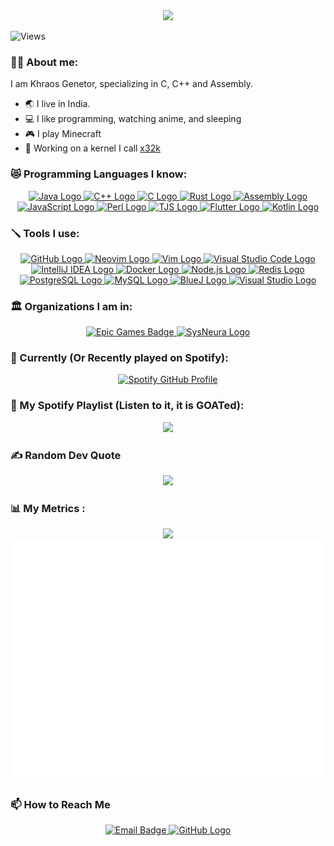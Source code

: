 <a href="https://github.com/khraosgenetor" target="_blank" style="text-decoration: none; color: inherit;">
    <div id="header" align="center">
        <img src="https://avatars.githubusercontent.com/u/166394161?v=4" width="200"/>
    </div>
</a>

![Views](https://komarev.com/ghpvc/?username=khraosgenetor&style=for-the-badge)

### 👨‍💻 About me:
I am Khraos Genetor, specializing in C, C++ and Assembly.
- 🌏 I live in India.
- 💻 I like programming, watching anime, and sleeping
- 🎮 I play Minecraft
- 🎯 Working on a kernel I call [x32k](https://github.com/khraosgenetor/x32k)

### 😻 Programming Languages I know:
<div align="center">
  <a href="https://www.java.com/" target="_blank">
    <img src="https://img.shields.io/badge/Java-007396?logo=java&logoColor=white&style=for-the-badge" height="40" alt="Java Logo"/>
  </a>
  <a href="https://isocpp.org/" target="_blank">
    <img src="https://img.shields.io/badge/C%2B%2B-00599C?logo=c%2B%2B&logoColor=white&style=for-the-badge" height="40" alt="C++ Logo"/>
  </a>
  <a href="https://en.wikipedia.org/wiki/C_(programming_language)" target="_blank">
    <img src="https://img.shields.io/badge/C-00599C?logo=c&logoColor=white&style=for-the-badge" height="40" alt="C Logo"/>
  </a>
  <a href="https://www.rust-lang.org/" target="_blank">
    <img src="https://img.shields.io/badge/Rust-000000?logo=rust&logoColor=white&style=for-the-badge" height="40" alt="Rust Logo"/>
  </a>
  <a href="https://en.wikipedia.org/wiki/Assembly_language" target="_blank">
    <img src="https://img.shields.io/badge/Assembly-000000?logo=assembly&logoColor=white&style=for-the-badge" height="40" alt="Assembly Logo"/>
  </a>
  <a href="https://www.javascript.com/" target="_blank">
    <img src="https://img.shields.io/badge/JavaScript-F7DF1C?logo=javascript&logoColor=black&style=for-the-badge" height="40" alt="JavaScript Logo"/>
  </a>
  <a href="https://www.perl.org/" target="_blank">
    <img src="https://img.shields.io/badge/Perl-0298C3?logo=perl&logoColor=white&style=for-the-badge" height="40" alt="Perl Logo"/>
  </a>
  <a href="https://www.typescriptlang.org/" target="_blank">
    <img src="https://img.shields.io/badge/TJS-2D2D2D?logo=typescript&logoColor=white&style=for-the-badge" height="40" alt="TJS Logo"/>
  </a>
  <a href="https://flutter.dev/" target="_blank">
    <img src="https://img.shields.io/badge/Flutter-02569B?logo=flutter&logoColor=white&style=for-the-badge" height="40" alt="Flutter Logo"/>
  </a>
  <a href="https://kotlinlang.org/" target="_blank">
    <img src="https://img.shields.io/badge/Kotlin-7F52FF?logo=kotlin&logoColor=white&style=for-the-badge" height="40" alt="Kotlin Logo"/>
  </a>
</div>


### 🪛 Tools I use:

<div align="center">
  <a href="https://github.com/" target="_blank">
    <img src="https://img.shields.io/badge/GitHub-181717?logo=github&logoColor=white&style=for-the-badge" height="40" alt="GitHub Logo"/>
  </a>
  <a href="https://neovim.io/" target="_blank">
    <img src="https://img.shields.io/badge/Neovim-57A143?logo=neovim&logoColor=white&style=for-the-badge" height="40" alt="Neovim Logo"/>
  </a>
  <a href="https://www.vim.org/" target="_blank">
    <img src="https://img.shields.io/badge/Vim-019733?logo=vim&logoColor=white&style=for-the-badge" height="40" alt="Vim Logo"/>
  </a>
  <a href="https://code.visualstudio.com/" target="_blank">
    <img src="https://img.shields.io/badge/Visual_Studio_Code-007ACC?logo=visual-studio-code&logoColor=white&style=for-the-badge" height="40" alt="Visual Studio Code Logo"/>
  </a>
  <a href="https://www.jetbrains.com/idea/" target="_blank">
    <img src="https://img.shields.io/badge/IntelliJ_IDEA-000000?logo=intellij-idea&logoColor=white&style=for-the-badge" height="40" alt="IntelliJ IDEA Logo"/>
  </a>
  <a href="https://www.docker.com/" target="_blank">
    <img src="https://img.shields.io/badge/Docker-2496ED?logo=docker&logoColor=white&style=for-the-badge" height="40" alt="Docker Logo"/>
  </a>
  <a href="https://nodejs.org/" target="_blank">
    <img src="https://img.shields.io/badge/Node.js-8CC84B?logo=node.js&logoColor=white&style=for-the-badge" height="40" alt="Node.js Logo"/>
  </a>
  <a href="https://redis.io/" target="_blank">
    <img src="https://img.shields.io/badge/Redis-DC382D?logo=redis&logoColor=white&style=for-the-badge" height="40" alt="Redis Logo"/>
  </a>
  <a href="https://www.postgresql.org/" target="_blank">
    <img src="https://img.shields.io/badge/PostgreSQL-4169E1?logo=postgresql&logoColor=white&style=for-the-badge" height="40" alt="PostgreSQL Logo"/>
  </a>
  <a href="https://www.mysql.com/" target="_blank">
    <img src="https://img.shields.io/badge/MySQL-4479A1?logo=mysql&logoColor=white&style=for-the-badge" height="40" alt="MySQL Logo"/>
  </a>
  <a href="https://www.bluej.org/" target="_blank">
    <img src="https://img.shields.io/badge/BlueJ-003D7D?logo=bluej&logoColor=white&style=for-the-badge" height="40" alt="BlueJ Logo"/>
  </a>
  <a href="https://visualstudio.microsoft.com/" target="_blank">
    <img src="https://img.shields.io/badge/Visual_Studio-5C2D91?logo=visual-studio&logoColor=white&style=for-the-badge" height="40" alt="Visual Studio Logo"/>
  </a>
</div>

### 🏛️ Organizations I am in:

<div align="center"> 
    <a href="https://www.github.com/EpicGames" target="_blank">
        <img src="https://img.shields.io/badge/Epic%20Games-181717?logo=epicgames&logoColor=white&style=for-the-badge" height="40" alt="Epic Games Badge">
    </a>
    <a href="https://www.github.com/SysNeura" target="_blank">
        <img src="https://custom-icon-badges.demolab.com/badge/sysneura-262c3e?style=for-the-badge&logo=sysneura&logoColor=white" height="40" alt="SysNeura Logo"/> 
    </a>
</div>

### 🎵 Currently (Or Recently played on Spotify):

<div align="center">
  <a href="https://spotify-github-profile.kittinanx.com/api/view.svg?uid=313znwtetqmi62d62ofs4cxng3yy&redirect=true">
    <img src="https://spotify-github-profile.kittinanx.com/api/view.svg?uid=313znwtetqmi62d62ofs4cxng3yy&cover_image=true&theme=default&show_offline=false&background_color=121212&interchange=true&bar_color_cover=true" alt="Spotify GitHub Profile">
  </a>
</div>

### 🎹 My Spotify Playlist (Listen to it, it is GOATed):

<div align="center">
    <a href="https://open.spotify.com/playlist/6a58Nak539mbZWk8Prq33k?si=11d0efcd8eba4978">
        <img src="https://github.com/user-attachments/assets/482052b6-9932-4c70-a300-69fbd6bee5c4">
    </a>
</div>


### ✍️ Random Dev Quote
<div id="Dev Quote" align = center>
    <a href="https://github.com/PiyushSuthar/github-readme-quotes">
        <img src="https://quotes-github-readme.vercel.app/api?type=horizontal?theme=catppuccin_mocha?border=true"/>
    </a>
</div>

### 📊 My Metrics :
<div align="center">
     <a href="https://github.com/anuraghazra/github-readme-stats/">
        <img src="https://github-readme-stats.vercel.app/api?username=khraosgenetor&show_icons=true&theme=catppuccin_mocha">
    </a>
</div>
<div align="center">
    <a href="https://github.com/lowlighter/metrics">
        <img src="https://raw.githubusercontent.com/khraosgenetor/khraosgenetor/main/github-metrics.svg">
    </a>
</div>

### 📫 How to Reach Me

<div align="center">
    <a href="mailto:khraos.genetor@gmail.com">
    <img src="https://img.shields.io/badge/GMail-181717?logo=gmail&logoColor=white&style=for-the-badge" height="40" alt="Email Badge">
  </a>
  
<a href="https://github.com/khraosgenetor">
    <img src="https://img.shields.io/badge/GitHub-181717?logo=github&logoColor=white&style=for-the-badge" height="40" alt="GitHub Logo">
  </a>
</div>



